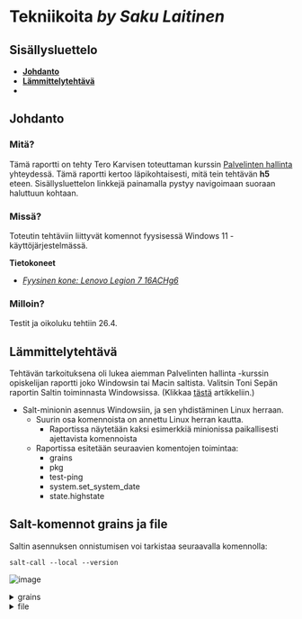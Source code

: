 # Tekniikoita *by Saku Laitinen*

## Sisällysluettelo

- **[Johdanto](https://github.com/KebabGarva/Linux-palvelinten-hallinta-bgu248/blob/main/h5.md#Johdanto)**
- **[Lämmittelytehtävä](https://github.com/KebabGarva/Linux-palvelinten-hallinta-bgu248/blob/main/h5.md#Lämmittelytehtävä)**
- 


## Johdanto

### Mitä?

Tämä raportti on tehty Tero Karvisen toteuttaman kurssin [Palvelinten hallinta](https://terokarvinen.com/2024/configuration-management-2024-spring/) yhteydessä. Tämä raportti kertoo läpikohtaisesti, mitä tein tehtävän **h5** eteen. Sisällysluettelon linkkejä painamalla pystyy navigoimaan suoraan haluttuun kohtaan.

### Missä?

Toteutin tehtäviin liittyvät komennot fyysisessä Windows 11 -käyttöjärjestelmässä.

**Tietokoneet**

- [*Fyysinen kone: Lenovo Legion 7 16ACHg6*](https://nanoreview.net/en/laptop/lenovo-legion-7-2021-amd?m=c.1_g.3_r.3_s.3)

### Milloin?

Testit ja oikoluku tehtiin 26.4.

## Lämmittelytehtävä

Tehtävän tarkoituksena oli lukea aiemman Palvelinten hallinta -kurssin opiskelijan raportti joko Windowsin tai Macin saltista.
Valitsin Toni Sepän raportin Saltin toiminnasta Windowsissa. (Klikkaa [tästä](https://salthomework.wordpress.com/h5/) artikkeliin.)

- Salt-minionin asennus Windowsiin, ja sen yhdistäminen Linux herraan.
  - Suurin osa komennoista on annettu Linux herran kautta.
    - Raportissa näytetään kaksi esimerkkiä minionissa paikallisesti ajettavista komennoista
  - Raportissa esitetään seuraavien komentojen toimintaa:
    - grains
    - pkg
    - test-ping
    - system.set_system_date
    - state.highstate

## Salt-komennot grains ja file

Saltin asennuksen onnistumisen voi tarkistaa seuraavalla komennolla:

```
salt-call --local --version
```
![image](https://github.com/KebabGarva/Linux-palvelinten-hallinta-bgu248/assets/89390996/1ef5585d-eaec-497c-b172-93527812b52b)


<details>

<summary>grains</summary>

## Yksinkertaiset grains-esimerkit

Windowsilla kuin myös muilla käyttöjärjestelmillä kaikista yksinkertainen tapa palauttaa järjestelmätiedot on seuraava:

```
salt-call --local -g
```

![image](https://github.com/KebabGarva/Linux-palvelinten-hallinta-bgu248/assets/89390996/f01aff8f-67ab-45d4-8a99-c9e0bfc025ef)

Jos haluamme näytölle tulostettavaksi ainoastaan erikseen määritetyn informaation, sen voi tehdä seuraavasti:

```
salt-call --local grains.get timezone
```
timezone on vain esimerkkinä, mutta sen voi korvata millä tahansa muulla muuttujalla.

![image](https://github.com/KebabGarva/Linux-palvelinten-hallinta-bgu248/assets/89390996/dc37355b-2d2f-4236-aced-288dfd9de6b7)


</details>

<details>

<summary>file</summary>

## Yksinkertaiset file-esimerkit

Lisätään yksinkertainen tyhjä tiedosto nimeltä "sakunfiletesti" file-funktion kautta kotihakemistooni.

```
salt-call --local -l info state.single file.managed /Users/sakus/sakunfiletesti
```

![image](https://github.com/KebabGarva/Linux-palvelinten-hallinta-bgu248/assets/89390996/a84b3c56-3429-4f0c-9187-d18223621c29)

Kokeillaan poistaa tiedosto.

```
salt-call --local -l info state.single file.absent /Users/sakus/sakunfiletesti
```

![image](https://github.com/KebabGarva/Linux-palvelinten-hallinta-bgu248/assets/89390996/80644089-1336-4c5a-967d-5cb18e2ff56d)


</details>



